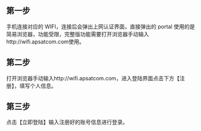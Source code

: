 ## 第一步

手机连接对应的 WIFI，连接后会弹出上网认证界面，直接弹出的 portal 使用的是简易浏览器，功能受限，完整版功能需要打开浏览器手动输入http://wifi.apsatcom.com使用。

## 第二步

打开浏览器手动输入http://wifi.apsatcom.com，进入登陆界面点击下方【注册】，填写个人信息。

## 第三步

点击【立即登陆】输入注册好的账号信息进行登录。
